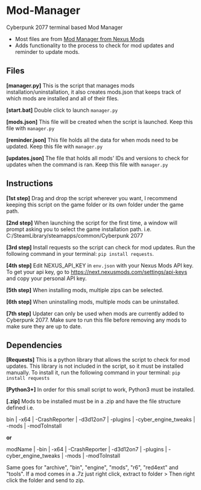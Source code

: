 # Mod-Manager
Cyberpunk 2077 terminal based Mod Manager
- Most files are from [Mod Manager from Nexus Mods](https://www.nexusmods.com/cyberpunk2077/mods/10826)
- Adds functionality to the process to check for mod updates and reminder to update mods.

## Files ##
**[manager.py]**
This is the script that manages mods installation/uninstallation, it also creates mods.json that keeps track of which mods are
installed and all of their files.

**[start.bat]**
Double click to launch `manager.py`

**[mods.json]**
This file will be created when the script is launched. Keep this file with `manager.py`

**[reminder.json]**
This file holds all the data for when mods need to be updated. Keep this file with `manager.py`

**[updates.json]**
The file that holds all mods' IDs and versions to check for updates when the command is ran. Keep this file with `manager.py`


## Instructions ##
**[1st step]**
Drag and drop the script wherever you want, I recommend keeping this script on the game folder or its own folder under the game path.

**[2nd step]**
When launching the script for the first time, a window will prompt asking you to select the game installation path. i.e. C:/SteamLibrary/steamapps/common/Cyberpunk 2077

**[3rd step]**
Install requests so the script can check for mod updates. Run the following command in your terminal: `pip install requests`.

**[4th step]**
Edit NEXUS_API_KEY in `env.json` with your Nexus Mods API key. To get your api key, go to https://next.nexusmods.com/settings/api-keys and copy your personal API key.

**[5th step]**
When installing mods, multiple zips can be selected.

**[6th step]**
When uninstalling mods, multiple mods can be uninstalled.

**[7th step]**
Updater can only be used when mods are currently added to Cyberpunk 2077. Make sure to run this file before removing any mods to make sure they are up to date.


## Dependencies ##
**[Requests]**
This is a python library that allows the script to check for mod updates. This library is not included in the script, so it must be installed manually. To install it, run the following command in your terminal: `pip install requests`

**[Python3+]**
In order for this small script to work, Python3 must be installed.

**[.zip]**
Mods to be installed must be in a .zip and have the file structure defined i.e.

bin
 | -x64
    | -CrashReporter
    | -d3d12on7
    | -plugins
| -cyber_engine_tweaks
| -mods
   | -modToInstall

**or**

modName
   | -bin
      | -x64
         | -CrashReporter
         | -d3d12on7
         | -plugins
         | -cyber_engine_tweaks
            | -mods
               | -modToInstall

Same goes for "archive", "bin", "engine", "mods", "r6", "red4ext" and "tools". 
If a mod comes in a .7z just right click, extract to folder > Then right click the folder and send to zip.
